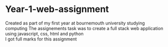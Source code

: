 # Year-1-web-assignment
Created as part of my first year at bournemouth university studying computing
The assignements task was to create a full stack web application using javascript, css, html and python
<br>I got full marks for this assignment

